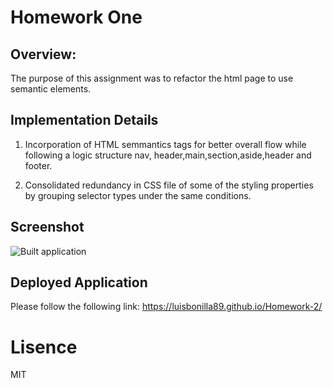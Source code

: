 # Homework One

## Overview:

The purpose of this assignment was to refactor the html page to use semantic elements.

## Implementation Details

1. Incorporation of HTML semmantics tags for better overall flow while following a logic structure nav, header,main,section,aside,header and footer.

2. Consolidated redundancy in CSS file of some of the styling properties by grouping selector types under the same conditions.

## Screenshot

![Built application](assets/images/screenshot.png)

## Deployed Application

Please follow the following link: https://luisbonilla89.github.io/Homework-2/

# Lisence

MIT
